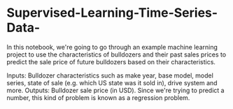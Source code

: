 # Supervised-Learning-Time-Series-Data-
In this notebook, we're going to go through an example machine learning project to use the characteristics of bulldozers and their past sales prices to predict the sale price of future bulldozers based on their characteristics.

Inputs: Bulldozer characteristics such as make year, base model, model series, state of sale (e.g. which US state was it sold in), drive system and more.
Outputs: Bulldozer sale price (in USD).
Since we're trying to predict a number, this kind of problem is known as a regression problem.
